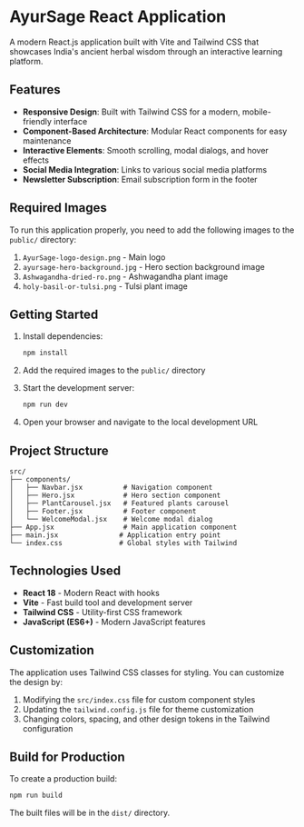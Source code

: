 # AyurSage React Application

A modern React.js application built with Vite and Tailwind CSS that showcases India's ancient herbal wisdom through an interactive learning platform.

## Features

- **Responsive Design**: Built with Tailwind CSS for a modern, mobile-friendly interface
- **Component-Based Architecture**: Modular React components for easy maintenance
- **Interactive Elements**: Smooth scrolling, modal dialogs, and hover effects
- **Social Media Integration**: Links to various social media platforms
- **Newsletter Subscription**: Email subscription form in the footer

## Required Images

To run this application properly, you need to add the following images to the `public/` directory:

1. `AyurSage-logo-design.png` - Main logo
2. `ayursage-hero-background.jpg` - Hero section background image
3. `Ashwagandha-dried-ro.png` - Ashwagandha plant image
4. `holy-basil-or-tulsi.png` - Tulsi plant image

## Getting Started

1. Install dependencies:
   ```bash
   npm install
   ```

2. Add the required images to the `public/` directory

3. Start the development server:
   ```bash
   npm run dev
   ```

4. Open your browser and navigate to the local development URL

## Project Structure

```
src/
├── components/
│   ├── Navbar.jsx          # Navigation component
│   ├── Hero.jsx            # Hero section component
│   ├── PlantCarousel.jsx   # Featured plants carousel
│   ├── Footer.jsx          # Footer component
│   └── WelcomeModal.jsx    # Welcome modal dialog
├── App.jsx                 # Main application component
├── main.jsx               # Application entry point
└── index.css              # Global styles with Tailwind
```

## Technologies Used

- **React 18** - Modern React with hooks
- **Vite** - Fast build tool and development server
- **Tailwind CSS** - Utility-first CSS framework
- **JavaScript (ES6+)** - Modern JavaScript features

## Customization

The application uses Tailwind CSS classes for styling. You can customize the design by:

1. Modifying the `src/index.css` file for custom component styles
2. Updating the `tailwind.config.js` file for theme customization
3. Changing colors, spacing, and other design tokens in the Tailwind configuration

## Build for Production

To create a production build:

```bash
npm run build
```

The built files will be in the `dist/` directory.
